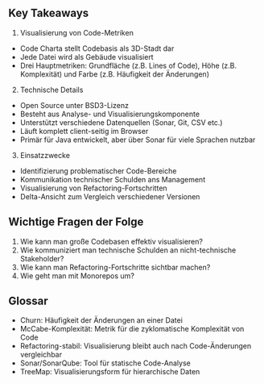## Key Takeaways

1. Visualisierung von Code-Metriken
- Code Charta stellt Codebasis als 3D-Stadt dar
- Jede Datei wird als Gebäude visualisiert
- Drei Hauptmetriken: Grundfläche (z.B. Lines of Code), Höhe (z.B. Komplexität) und Farbe (z.B. Häufigkeit der Änderungen)

2. Technische Details
- Open Source unter BSD3-Lizenz
- Besteht aus Analyse- und Visualisierungskomponente 
- Unterstützt verschiedene Datenquellen (Sonar, Git, CSV etc.)
- Läuft komplett client-seitig im Browser
- Primär für Java entwickelt, aber über Sonar für viele Sprachen nutzbar

3. Einsatzzwecke
- Identifizierung problematischer Code-Bereiche
- Kommunikation technischer Schulden ans Management
- Visualisierung von Refactoring-Fortschritten
- Delta-Ansicht zum Vergleich verschiedener Versionen

## Wichtige Fragen der Folge

1. Wie kann man große Codebasen effektiv visualisieren?
2. Wie kommuniziert man technische Schulden an nicht-technische Stakeholder?
3. Wie kann man Refactoring-Fortschritte sichtbar machen?
4. Wie geht man mit Monorepos um?

## Glossar

- Churn: Häufigkeit der Änderungen an einer Datei
- McCabe-Komplexität: Metrik für die zyklomatische Komplexität von Code
- Refactoring-stabil: Visualisierung bleibt auch nach Code-Änderungen vergleichbar
- Sonar/SonarQube: Tool für statische Code-Analyse
- TreeMap: Visualisierungsform für hierarchische Daten
